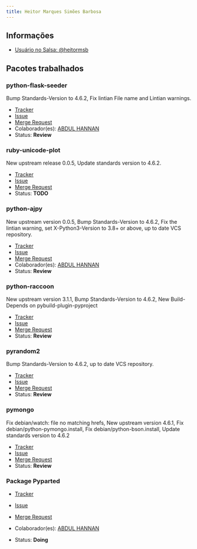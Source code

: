 ```yaml
---
title: Heitor Marques Simões Barbosa
---
```


## Informações

- [Usuário no Salsa: @heitormsb](https://salsa.debian.org/heitormsb)

## Pacotes trabalhados

### python-flask-seeder

Bump Standards-Version to 4.6.2, Fix lintian File name and Lintian warnings.

- [Tracker](https://tracker.debian.org/pkg/python-flask-seeder)
- [Issue](https://salsa.debian.org/debian-brasilia-team/docs/-/issues/66)
- [Merge Request](https://salsa.debian.org/python-team/packages/python-flask-seeder/-/merge_requests/8)
- Colaborador(es): [ABDUL HANNAN](https://salsa.debian.org/hannanhunny01)
- Status: **Review**

### ruby-unicode-plot

New upstream release 0.0.5, Update standards version to 4.6.2.

- [Tracker](https://tracker.debian.org/pkg/ruby-unicode-plot)
- [Issue](https://salsa.debian.org/debian-brasilia-team/docs/-/issues/82)
- [Merge Request](https://salsa.debian.org/ruby-team/ruby-unicode-plot/-/merge_requests/1)
- Status: **TODO**

### python-ajpy

New upstream version 0.0.5, Bump Standards-Version to 4.6.2, Fix the lintian warning, set X-Python3-Version to 3.8+ or above, up to date VCS repository.

- [Tracker](https://tracker.debian.org/pkg/python-ajpy)
- [Issue](https://salsa.debian.org/debian-brasilia-team/docs/-/issues/88)
- [Merge Request](https://salsa.debian.org/hle/python-ajpy/-/merge_requests/3)
- Colaborador(es): [ABDUL HANNAN](https://salsa.debian.org/hannanhunny01)
- Status: **Review**

### python-raccoon

New upstream version 3.1.1, Bump Standards-Version to 4.6.2, New Build-Depends on pybuild-plugin-pyproject

- [Tracker](https://tracker.debian.org/pkg/python-raccoon)
- [Issue](https://salsa.debian.org/debian-brasilia-team/docs/-/issues/102)
- [Merge Request](https://salsa.debian.org/debian/python-raccoon/-/merge_requests/1)
- Status: **Review**

### pyrandom2

Bump Standards-Version to 4.6.2, up to date VCS repository.

- [Tracker](https://tracker.debian.org/pkg/pyrandom2)
- [Issue](https://salsa.debian.org/debian-brasilia-team/docs/-/issues/106)
- [Merge Request](https://salsa.debian.org/hle/pyrandom2/-/merge_requests/2)
- Status: **Review**

### pymongo

Fix debian/watch: file no matching hrefs, New upstream version 4.6.1, Fix debian/python-pymongo.install, Fix debian/python-bson.install, Update standards version to 4.6.2


- [Tracker](https://tracker.debian.org/pkg/pymongo)
- [Issue](https://salsa.debian.org/debian/pymongo)
- [Merge Request](https://salsa.debian.org/debian/pymongo/-/merge_requests/4)
- Status: **Review**


### Package Pyparted

- [Tracker](https://tracker.debian.org/pkg/pyparted)
- [Issue](https://salsa.debian.org/debian-brasilia-team/docs/-/issues/104)
- [Merge Request]()
- Colaborador(es): [ABDUL HANNAN](https://salsa.debian.org/hannanhunny01)

- Status: **Doing**
